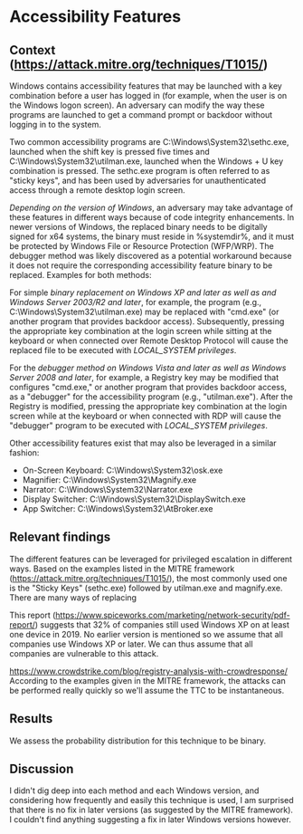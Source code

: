 # Accessibility Features

## Context (https://attack.mitre.org/techniques/T1015/)

Windows contains accessibility features that may be launched with a key combination before a user has logged in (for example, when the user is on the Windows logon screen). An adversary can modify the way these programs are launched to get a command prompt or backdoor without logging in to the system.

Two common accessibility programs are C:\Windows\System32\sethc.exe, launched when the shift key is pressed five times and C:\Windows\System32\utilman.exe, launched when the Windows + U key combination is pressed. The sethc.exe program is often referred to as "sticky keys", and has been used by adversaries for unauthenticated access through a remote desktop login screen. 

*Depending on the version of Windows*, an adversary may take advantage of these features in different ways because of code integrity enhancements. In newer versions of Windows, the replaced binary needs to be digitally signed for x64 systems, the binary must reside in %systemdir%\, and it must be protected by Windows File or Resource Protection (WFP/WRP). The debugger method was likely discovered as a potential workaround because it does not require the corresponding accessibility feature binary to be replaced. Examples for both methods:

For simple *binary replacement on Windows XP and later as well as and Windows Server 2003/R2 and later*, for example, the program (e.g., C:\Windows\System32\utilman.exe) may be replaced with "cmd.exe" (or another program that provides backdoor access). Subsequently, pressing the appropriate key combination at the login screen while sitting at the keyboard or when connected over Remote Desktop Protocol will cause the replaced file to be executed with *LOCAL_SYSTEM privileges*.

For the *debugger method on Windows Vista and later as well as Windows Server 2008 and later*, for example, a Registry key may be modified that configures "cmd.exe," or another program that provides backdoor access, as a "debugger" for the accessibility program (e.g., "utilman.exe"). After the Registry is modified, pressing the appropriate key combination at the login screen while at the keyboard or when connected with RDP will cause the "debugger" program to be executed with *LOCAL_SYSTEM privileges*.

Other accessibility features exist that may also be leveraged in a similar fashion: 

- On-Screen Keyboard: C:\Windows\System32\osk.exe
- Magnifier: C:\Windows\System32\Magnify.exe
- Narrator: C:\Windows\System32\Narrator.exe
- Display Switcher: C:\Windows\System32\DisplaySwitch.exe
- App Switcher: C:\Windows\System32\AtBroker.exe

## Relevant findings

The different features can be leveraged for privileged escalation in different ways. Based on the examples listed in the MITRE framework (https://attack.mitre.org/techniques/T1015/), the most commonly used one is the "Sticky Keys" (sethc.exe) followed by utilman.exe and magnify.exe. There are many ways of replacing 

This report (https://www.spiceworks.com/marketing/network-security/pdf-report/) suggests that 32% of companies still used Windows XP on at least one device in 2019. No earlier version is mentioned so we assume that all companies use Windows XP or later. We can thus assume that all companies are vulnerable to this attack.

https://www.crowdstrike.com/blog/registry-analysis-with-crowdresponse/
According to the examples given in the MITRE framework, the attacks can be performed really quickly so we'll assume the TTC to be instantaneous.

## Results

We assess the probability distribution for this technique to be binary. 
## Discussion

I didn't dig deep into each method and each Windows version, and considering how frequently and easily this technique is used, I am surprised that there is no fix in later versions (as suggested by the MITRE framework). I couldn't find anything suggesting a fix in later Windows versions however.

